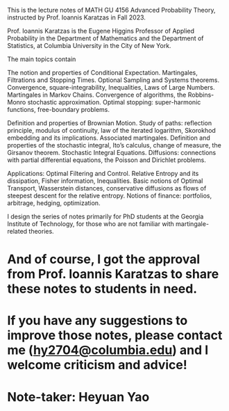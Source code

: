 
 This is the lecture notes of MATH GU 4156 Advanced Probability Theory, instructed by Prof. Ioannis Karatzas in Fall 2023.

 Prof. Ioannis Karatzas is the Eugene Higgins Professor of Applied Probability in the Department of Mathematics and the Department of Statistics, at Columbia University in the City of New York.

 The main topics contain 
 
 The notion and properties of Conditional Expectation. Martingales, Filtrations and Stopping Times. Optional Sampling and Systems theorems. Convergence, square-integrability, Inequalities, Laws of Large Numbers. Martingales in Markov Chains. Convergence of algorithms, the Robbins-Monro stochastic approximation. Optimal stopping: super-harmonic functions, free-boundary problems.
 
 Definition and properties of Brownian Motion. Study of paths: reflection principle, modulus of continuity, law of the iterated logarithm, Skorokhod embedding and its implications. Associated martingales. Definition and properties of the stochastic integral, Ito’s calculus, change of measure, the Girsanov theorem. Stochastic Integral Equations. Diffusions: connections with partial differential equations, the Poisson and Dirichlet problems.
 
 Applications: Optimal Filtering and Control. Relative Entropy and its dissipation, Fisher information, Inequalities. Basic notions of Optimal Transport, Wasserstein distances, conservative diffusions as flows of steepest descent for the relative entropy. Notions of finance: portfolios, arbitrage, hedging, optimization.

 I design the series of notes primarily for PhD students at the Georgia Institute of Technology, for those who are not familiar with martingale-related theories.
 
 # And of course, I got the approval from Prof. Ioannis Karatzas to share these notes to students in need.
 
 # If you have any suggestions to improve those notes, please contact me (hy2704@columbia.edu) and I welcome criticism and advice!

 # Note-taker: Heyuan Yao
